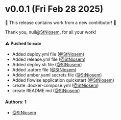 # v0.0.1 (Fri Feb 28 2025)

:tada: This release contains work from a new contributor! :tada:

Thank you, null[@StNiosem](https://github.com/StNiosem), for all your work!

#### ⚠️ Pushed to `main`

- Added deploy.yml file ([@StNiosem](https://github.com/StNiosem))
- Added release.yml file ([@StNiosem](https://github.com/StNiosem))
- Added deploy.sh file ([@StNiosem](https://github.com/StNiosem))
- Added .autorc file ([@StNiosem](https://github.com/StNiosem))
- Added amber.yaml secrets file ([@StNiosem](https://github.com/StNiosem))
- Added flowise application quickstart ([@StNiosem](https://github.com/StNiosem))
- create .docker-compose.yml ([@StNiosem](https://github.com/StNiosem))
- create README.md ([@StNiosem](https://github.com/StNiosem))

#### Authors: 1

- [@StNiosem](https://github.com/StNiosem)
